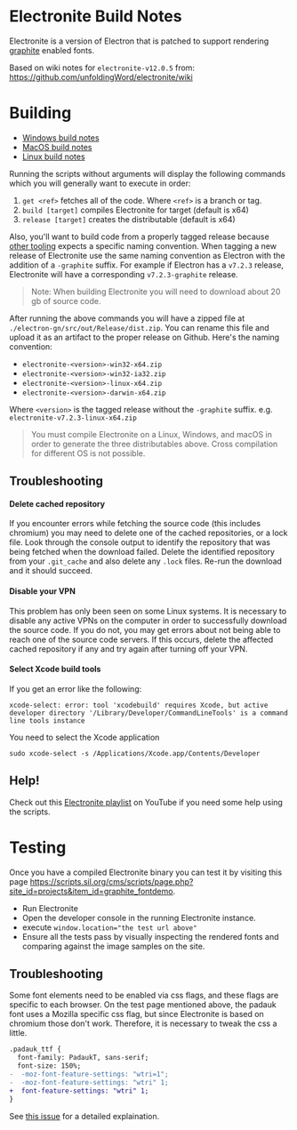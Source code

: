 # Electronite Build Notes

Electronite is a version of Electron that is patched to support rendering [graphite](https://github.com/silnrsi/graphite) enabled fonts.

Based on wiki notes for `electronite-v12.0.5` from: https://github.com/unfoldingWord/electronite/wiki

# Building

- [Windows build notes](WindowsBuildNotes.md)
- [MacOS build notes](MacBuildNotes.md)
- [Linux build notes](LinuxBuildNotes.md)

Running the scripts without arguments will display the following commands which you will generally want to execute in order:
1. `get <ref>` fetches all of the code. Where `<ref>` is a branch or tag.
2. `build [target]` compiles Electronite for target (default is x64)
3. `release [target]` creates the distributable (default is x64)

Also, you'll want to build code from a properly tagged release because [other tooling](https://github.com/topics/electronite) expects a specific naming convention.
When tagging a new release of Electronite use the same naming convention as Electron with the addition of a `-graphite` suffix. For example if Electron has a `v7.2.3` release, Electronite will have a corresponding `v7.2.3-graphite` release.

> Note: When building Electronite you will need to download about 20 gb of source code.

After running the above commands you will have a zipped file at `./electron-gn/src/out/Release/dist.zip`. You can rename this file and  upload it as an artifact to the proper release on Github. Here's the naming convention:

* `electronite-<version>-win32-x64.zip`
* `electronite-<version>-win32-ia32.zip`
* `electronite-<version>-linux-x64.zip`
* `electronite-<version>-darwin-x64.zip`

Where `<version>` is the tagged release without the `-graphite` suffix. e.g. `electronite-v7.2.3-linux-x64.zip`

> You must compile Electronite on a Linux, Windows, and macOS in order to generate the three distributables above.
>  Cross compilation for different OS is not possible.

## Troubleshooting

#### Delete cached repository
If you encounter errors while fetching the source code (this includes chromium) you may need to delete one of the cached repositories, or a lock file. Look through the console output to identify the repository that was being fetched when the download failed. Delete the identified repository from your `.git_cache` and also delete any `.lock` files. Re-run the download and it should succeed.

#### Disable your VPN
This problem has only been seen on some Linux systems.
It is necessary to disable any active VPNs on the computer in order to successfully download the source code. If you do not, you may get errors about not being able to reach one of the source code servers. If this occurs, delete the affected cached repository if any and try again after turning off your VPN.

#### Select Xcode build tools

If you get an error like the following:
```
xcode-select: error: tool 'xcodebuild' requires Xcode, but active developer directory '/Library/Developer/CommandLineTools' is a command line tools instance
```

You need to select the Xcode application
```
sudo xcode-select -s /Applications/Xcode.app/Contents/Developer
```

## Help!

Check out this [Electronite playlist](https://www.youtube.com/playlist?list=PLf7IRQ2kP73kmC8y8gLQoHs4I26LzrRrq) on YouTube if you need some help using the scripts.

# Testing

Once you have a compiled Electronite binary you can test it by visiting this page https://scripts.sil.org/cms/scripts/page.php?site_id=projects&item_id=graphite_fontdemo.

* Run Electronite
* Open the developer console in the running Electronite instance.
* execute `window.location="the test url above"`
* Ensure all the tests pass by visually inspecting the rendered fonts and comparing against the image samples on the site.

## Troubleshooting

Some font elements need to be enabled via css flags, and these flags are specific to each browser.
On the test page mentioned above, the padauk font uses a Mozilla specific css flag, but since Electronite is based on chromium those don't work. Therefore, it is necessary to tweak the css a little.


```diff
.padauk_ttf {
  font-family: PadaukT, sans-serif;     
  font-size: 150%;
-  -moz-font-feature-settings: "wtri=1";
-  -moz-font-feature-settings: "wtri" 1;
+  font-feature-settings: "wtri" 1;
}
```

See [this issue](https://github.com/unfoldingWord/translationCore/issues/6879#issuecomment-624429380) for a detailed explaination.